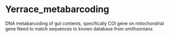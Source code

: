 # Yerrace_metabarcoding
DNA metabarcoding of gut contents, specifically COI gene on mitochondrial gene
Need to match sequences to known database from smithsonians
